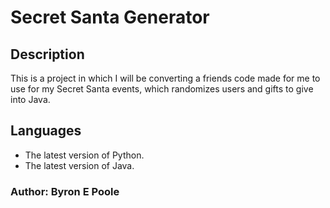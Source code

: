 # Secret Santa Generator



## Description

This is a project in which I will be converting a friends code made for me to use for my Secret Santa events, which randomizes users and gifts to give into Java.

## Languages

- The latest version of Python.
- The latest version of Java.

### Author: Byron E Poole
